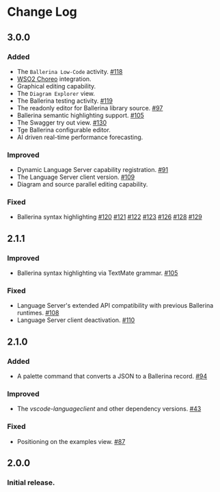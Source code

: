 # Change Log

## **3.0.0**
### Added
- The `Ballerina Low-Code` activity. [#118](https://github.com/wso2/ballerina-plugin-vscode/issues/118)
- [WSO2 Choreo](https://wso2.com/choreo/) integration.
- Graphical editing capability.
- The `Diagram Explorer` view.
- The Ballerina testing activity. [#119](https://github.com/wso2/ballerina-plugin-vscode/issues/119) 
- The readonly editor for Ballerina library source. [#97](https://github.com/wso2/ballerina-plugin-vscode/issues/97)
- Ballerina semantic highlighting support. [#105](https://github.com/wso2/ballerina-plugin-vscode/issues/105)
- The Swagger try out view. [#130](https://github.com/wso2/ballerina-plugin-vscode/issues/130)
- Tge Ballerina configurable editor.
- AI driven real-time performance forecasting.

### Improved
- Dynamic Language Server capability registration. [#91](https://github.com/wso2/ballerina-plugin-vscode/issues/91)
- The Language Server client version. [#109](https://github.com/wso2/ballerina-plugin-vscode/issues/109)
- Diagram and source parallel editing capability.

### Fixed
- Ballerina syntax highlighting [#120](https://github.com/wso2/ballerina-plugin-vscode/issues/120) [#121](https://github.com/wso2/ballerina-plugin-vscode/issues/121) [#122](https://github.com/wso2/ballerina-plugin-vscode/issues/122) [#123](https://github.com/wso2/ballerina-plugin-vscode/issues/123) [#126](https://github.com/wso2/ballerina-plugin-vscode/issues/126) [#128](https://github.com/wso2/ballerina-plugin-vscode/issues/128) [#129](https://github.com/wso2/ballerina-plugin-vscode/issues/129)

## **2.1.1**
### Improved
- Ballerina syntax highlighting via TextMate grammar. [#105](https://github.com/wso2/ballerina-plugin-vscode/issues/105)

### Fixed
- Language Server's extended API compatibility with previous Ballerina runtimes. [#108](https://github.com/wso2/ballerina-plugin-vscode/issues/108)
- Language Server client deactivation. [#110](https://github.com/wso2/ballerina-plugin-vscode/issues/110)

## **2.1.0**
### Added
- A palette command that converts a JSON to a Ballerina record. [#94](https://github.com/wso2/ballerina-plugin-vscode/issues/94)

### Improved
- The *vscode-languageclient* and other dependency versions. [#43](https://github.com/wso2/ballerina-plugin-vscode/issues/43)

### Fixed
- Positioning on the examples view. [#87](https://github.com/wso2/ballerina-plugin-vscode/issues/87)

## **2.0.0**
### Initial release.
